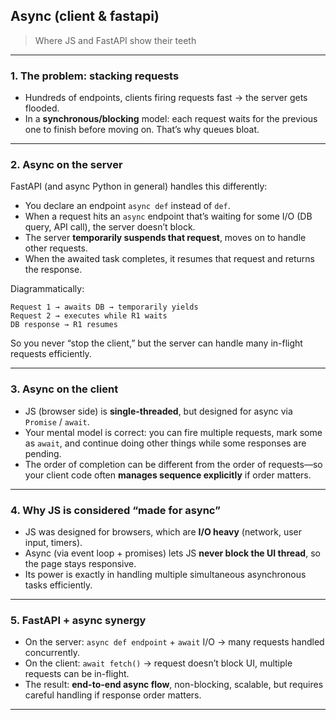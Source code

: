 ## Async (client & fastapi)

> Where JS and FastAPI show their teeth

---

### 1. The problem: stacking requests

* Hundreds of endpoints, clients firing requests fast → the server gets flooded.
* In a **synchronous/blocking** model: each request waits for the previous one to finish before moving on. That’s why queues bloat.

---

### 2. Async on the server

FastAPI (and async Python in general) handles this differently:

* You declare an endpoint `async def` instead of `def`.
* When a request hits an `async` endpoint that’s waiting for some I/O (DB query, API call), the server doesn’t block.
* The server **temporarily suspends that request**, moves on to handle other requests.
* When the awaited task completes, it resumes that request and returns the response.

Diagrammatically:

```
Request 1 → awaits DB → temporarily yields
Request 2 → executes while R1 waits
DB response → R1 resumes
```

So you never “stop the client,” but the server can handle many in-flight requests efficiently.

---

### 3. Async on the client

* JS (browser side) is **single-threaded**, but designed for async via `Promise` / `await`.
* Your mental model is correct: you can fire multiple requests, mark some as `await`, and continue doing other things while some responses are pending.
* The order of completion can be different from the order of requests—so your client code often **manages sequence explicitly** if order matters.

---

### 4. Why JS is considered “made for async”

* JS was designed for browsers, which are **I/O heavy** (network, user input, timers).
* Async (via event loop + promises) lets JS **never block the UI thread**, so the page stays responsive.
* Its power is exactly in handling multiple simultaneous asynchronous tasks efficiently.

---

### 5. FastAPI + async synergy

* On the server: `async def endpoint` + `await` I/O → many requests handled concurrently.
* On the client: `await fetch()` → request doesn’t block UI, multiple requests can be in-flight.
* The result: **end-to-end async flow**, non-blocking, scalable, but requires careful handling if response order matters.

---
